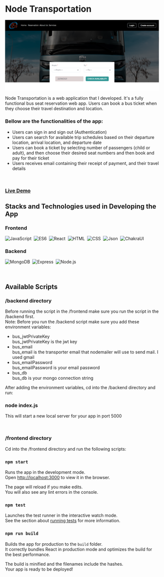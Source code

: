 # Node Transportation

![Node Transportation - An online bus seat reservation app](banner.png)

<p>
Node Transportation is a web application that I developed. It's a fully functional bus seat reservation web app. Users can book a bus ticket when they choose their travel destination and location.
</p>

### Bellow are the functionalities of the app:

<ul>
<li>Users can sign in and sign out (Authentication)</li>
<li>Users can search for available trip schedules based on their departure location, arrival location, and departure date</li>
<li>Users can book a ticket by selecting number of passengers (child or adult), and then choose their desired seat numbers and then book and pay for their ticket</li>
<li>
Users receives email containing their receipt of payment, and their travel details
</li>
</ul>
<br />

### <a href="https://bus-seat-reservation-app.netlify.app/">Live Demo</a>

<h2>Stacks and Technologies used in Developing the App</h2>

### Frontend

![JavaScript](https://img.shields.io/badge/-JavaScript-05122A?style=flat&logo=javascript)&nbsp;
![ES6](https://img.shields.io/badge/-ES6-05122A?style=flat&logo=javascript)&nbsp;
![React](https://img.shields.io/badge/-React-05122A?style=flat&logo=react)&nbsp;
![HTML](https://img.shields.io/badge/-HTML-05122A?style=flat&logo=HTML5)&nbsp;
![CSS](https://img.shields.io/badge/-CSS-05122A?style=flat&logo=CSS3&logoColor=1572B6)&nbsp;
![Json](https://img.shields.io/badge/-JSON-05122A?style=flat&logo=json)&nbsp;
![ChakraUI](https://img.shields.io/badge/-ChakraUI-05122A?style=flat&logo=chakra-ui)&nbsp;

### Backend

![MongoDB](https://img.shields.io/badge/-MongoDB-05122A?style=flat&logo=mongodb)&nbsp;
![Express](https://img.shields.io/badge/-Express.js-05122A?style=flat&logo=express)&nbsp;
![Node.js](https://img.shields.io/badge/-Node.js-05122A?style=flat&logo=node.js)&nbsp;

<br/>

## Available Scripts

### /backend directory

<p>
Before running the script in the /frontend make sure you run the script in the /backend first.
<br/>
Note: Before you run the /backend script make sure you add these environment variables:
<ul>
<li>bus_jwtPrivateKey</li>
bus_jwtPrivateKey is the jwt key
<li>bus_email</li>
bus_email is the transporter email that nodemailer will use to send mail. I used gmail
<li>bus_emailPassword</li>
bus_emailPassword is your email password
<li>bus_db</li>
bus_db is your mongo connection string
</ul>
</p>

<p>After adding the environment variables, cd into the /backend directory and run:</p>

### node index.js

<p>This will start a new local server for your app in port 5000</p>

<br/>

### /frontend directory

<p>Cd into the /frontend directory and run the following scripts:</p>

### `npm start`

Runs the app in the development mode.\
Open [http://localhost:3000](http://localhost:3000) to view it in the browser.

The page will reload if you make edits.\
You will also see any lint errors in the console.

### `npm test`

Launches the test runner in the interactive watch mode.\
See the section about [running tests](https://facebook.github.io/create-react-app/docs/running-tests) for more information.

### `npm run build`

Builds the app for production to the `build` folder.\
It correctly bundles React in production mode and optimizes the build for the best performance.

The build is minified and the filenames include the hashes.\
Your app is ready to be deployed!

